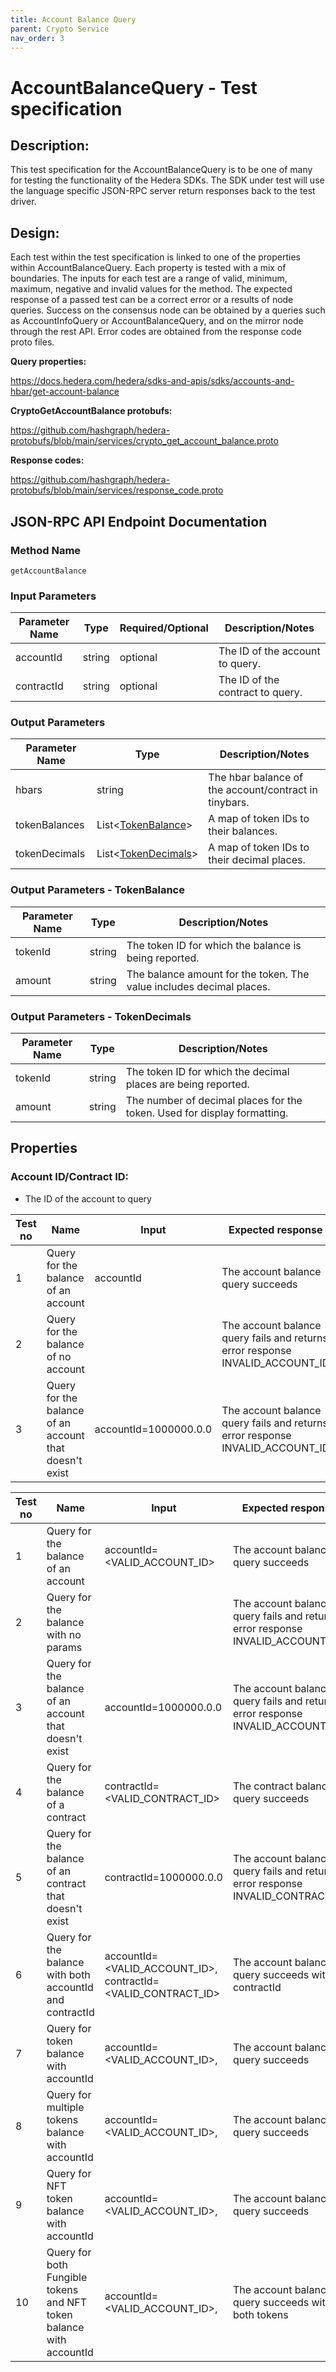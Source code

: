 ```yaml
---
title: Account Balance Query
parent: Crypto Service
nav_order: 3
---
```


# AccountBalanceQuery - Test specification

## Description:

This test specification for the AccountBalanceQuery is to be one of many for testing the functionality of the Hedera SDKs. The SDK under test will use the language specific JSON-RPC server return responses back to the test driver.

## Design:

Each test within the test specification is linked to one of the properties within AccountBalanceQuery. Each property is tested with a mix of boundaries. The inputs for each test are a range of valid, minimum, maximum, negative and invalid values for the method. The expected response of a passed test can be a correct error or a results of node queries. Success on the consensus node can be obtained by a queries such as AccountInfoQuery or AccountBalanceQuery, and on the mirror node through the rest API. Error codes are obtained from the response code proto files.

**Query properties:**

https://docs.hedera.com/hedera/sdks-and-apis/sdks/accounts-and-hbar/get-account-balance

**CryptoGetAccountBalance protobufs:**

https://github.com/hashgraph/hedera-protobufs/blob/main/services/crypto_get_account_balance.proto

**Response codes:**

https://github.com/hashgraph/hedera-protobufs/blob/main/services/response_code.proto

## JSON-RPC API Endpoint Documentation

### Method Name

`getAccountBalance`

### Input Parameters

| Parameter Name | Type   | Required/Optional | Description/Notes                |
| -------------- | ------ | ----------------- | -------------------------------- |
| accountId      | string | optional          | The ID of the account to query.  |
| contractId     | string | optional          | The ID of the contract to query. |

### Output Parameters

| Parameter Name | Type                                                      | Description/Notes                                     |
| -------------- | --------------------------------------------------------- | ----------------------------------------------------- |
| hbars          | string                                                    | The hbar balance of the account/contract in tinybars. |
| tokenBalances  | List<[TokenBalance](#output-parameters---tokenbalance)>   | A map of token IDs to their balances.                 |
| tokenDecimals  | List<[TokenDecimals](#output-parameters---tokendecimals)> | A map of token IDs to their decimal places.           |

### Output Parameters - TokenBalance

| Parameter Name | Type   | Description/Notes                                                    |
| -------------- | ------ | -------------------------------------------------------------------- |
| tokenId        | string | The token ID for which the balance is being reported.                |
| amount         | string | The balance amount for the token. The value includes decimal places. |

### Output Parameters - TokenDecimals

| Parameter Name | Type   | Description/Notes                                                        |
| -------------- | ------ | ------------------------------------------------------------------------ |
| tokenId        | string | The token ID for which the decimal places are being reported.            |
| amount         | string | The number of decimal places for the token. Used for display formatting. |

## Properties

### **Account ID/Contract ID:**

- The ID of the account to query

| Test no | Name                                                   | Input                 | Expected response                                                             | Implemented (Y/N) |
| ------- | ------------------------------------------------------ | --------------------- | ----------------------------------------------------------------------------- | ----------------- |
| 1       | Query for the balance of an account                    | accountId             | The account balance query succeeds                                            | N                 |
| 2       | Query for the balance of no account                    |                       | The account balance query fails and returns error response INVALID_ACCOUNT_ID | N                 |
| 3       | Query for the balance of an account that doesn't exist | accountId=1000000.0.0 | The account balance query fails and returns error response INVALID_ACCOUNT_ID | N                 |

| Test no | Name                                                                | Input                                                        | Expected response                                                              | Implemented (Y/N) |
| ------- | ------------------------------------------------------------------- | ------------------------------------------------------------ | ------------------------------------------------------------------------------ | ----------------- |
| 1       | Query for the balance of an account                                 | accountId=<VALID_ACCOUNT_ID>                                 | The account balance query succeeds                                             | Y                 |
| 2       | Query for the balance with no params                                |                                                              | The account balance query fails and returns error response INVALID_ACCOUNT_ID  | Y                 |
| 3       | Query for the balance of an account that doesn't exist              | accountId=1000000.0.0                                        | The account balance query fails and returns error response INVALID_ACCOUNT_ID  | Y                 |
| 4       | Query for the balance of a contract                                 | contractId=<VALID_CONTRACT_ID>                               | The contract balance query succeeds                                            | Y                 |
| 5       | Query for the balance of an contract that doesn't exist             | contractId=1000000.0.0                                       | The account balance query fails and returns error response INVALID_CONTRACT_ID | Y                 |
| 6       | Query for the balance with both accountId and contractId            | accountId=<VALID_ACCOUNT_ID>, contractId=<VALID_CONTRACT_ID> | The account balance query succeeds with contractId                             | Y                 |
| 7       | Query for token balance with accountId                              | accountId=<VALID_ACCOUNT_ID>,                                | The account balance query succeeds                                             | Y                 |
| 8       | Query for multiple tokens balance with accountId                    | accountId=<VALID_ACCOUNT_ID>,                                | The account balance query succeeds                                             | Y                 |
| 9       | Query for NFT token balance with accountId                          | accountId=<VALID_ACCOUNT_ID>,                                | The account balance query succeeds                                             | Y                 |
| 10      | Query for both Fungible tokens and NFT token balance with accountId | accountId=<VALID_ACCOUNT_ID>,                                | The account balance query succeeds with both tokens                            | Y                 |
